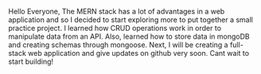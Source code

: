 Hello Everyone,
The MERN stack has a lot of advantages in a web application and so I decided to start exploring more to put together a small practice project.
I learned how CRUD operations work in order to manipulate data from an API.
Also, learned how to store data in mongoDB and creating schemas through mongoose.
Next, I will be creating a full-stack web application and give updates on github very soon.
Cant wait to start building!
